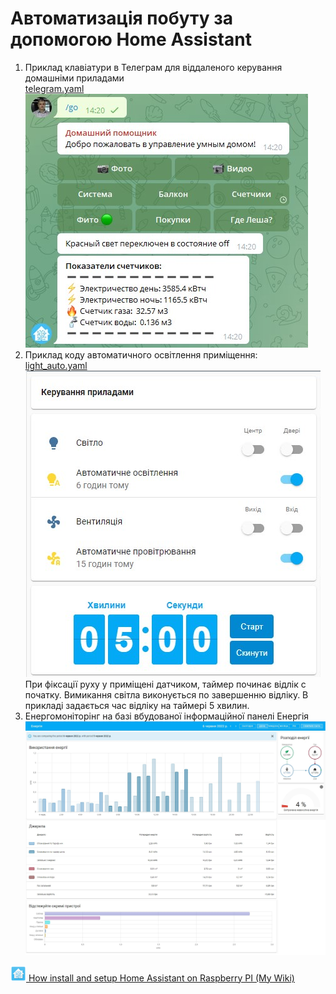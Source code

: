 # Автоматизація побуту за допомогою Home Assistant
1. Приклад клавіатури в Телеграм для віддаленого керування домашніми приладами  
[telegram.yaml](/includes/packages/telegram.yaml)  
![telega](/img/telega.jpg)  
2. Приклад коду автоматичного освітлення приміщення:     
[light_auto.yaml](/includes/packages/light_auto.yaml)  
![light](/img/Auto_light.jpg)  
При фіксації руху у приміщені датчиком, таймер починає відлік с початку. Вимикання світла виконується по завершенню відліку. В прикладі задається час відліку на таймері 5 хвилин.  
3. Енергомоніторінг на базі вбудованої інформаційної панелі Енергія  
![energy](/img/um_energy.jpg)  

<p align="left">
<a  href="https://github.com/vit-um/hass/wiki" target="_blank" rel="next">
<img src="https://github.com/vit-um/vit-um/blob/main/120_Home_Assistant_Logo.png"  width="25" height="25" alt="Home Assistant"> How install and setup Home Assistant on Raspberry PI (My Wiki) </a>
</p>

